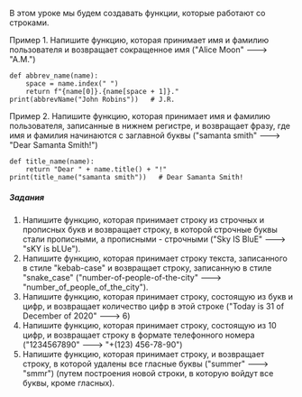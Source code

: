 В этом уроке мы будем создавать функции, которые работают со строками.

Пример 1. Напишите функцию, которая принимает имя и фамилию пользователя и возвращает сокращенное имя ("Alice Moon" ---> "A.M.")
```
def abbrev_name(name):
    space = name.index(" ")
    return f"{name[0]}.{name[space + 1]}."
print(abbrevName("John Robins"))   # J.R.
```
Пример 2. Напишите функцию, которая принимает имя и фамилию пользователя, записанные в нижнем регистре, и возвращает фразу, где имя и фамилия начинаются с заглавной буквы ("samanta smith" ---> "Dear Samanta Smith!")
```
def title_name(name):
    return "Dear " + name.title() + "!"
print(title_name("samanta smith"))   # Dear Samanta Smith!
```
##### Задания
1. Напишите функцию, которая принимает строку из строчных и прописных букв и возвращает строку, в которой строчные буквы стали прописными, а прописными - строчными ("Sky IS BluE" ---> "sKY is bLUe").
1. Напишите функцию, которая принимает строку текста, записанного в стиле "kebab-case" и возвращает строку, записанную в стиле "snake_case" ("number-of-people-of-the-city" ---> "number_of_people_of_the_city").
1. Напишите функцию, которая принимает строку, состоящую из букв и цифр, и возвращает количество цифр в этой строке ("Today is 31 of December of 2020" ---> 6) 
1. Напишите функцию, которая принимает строку, состоящую из 10 цифр, и возвращает строку в формате телефонного номера ("1234567890" ---> "+(123) 456-78-90") 
1. Напишите функцию, которая принимает строку, и возвращает строку, в которой удалены все гласные буквы ("summer" ---> "smmr") (путем построения новой строки, в которую войдут все буквы, кроме гласных).

